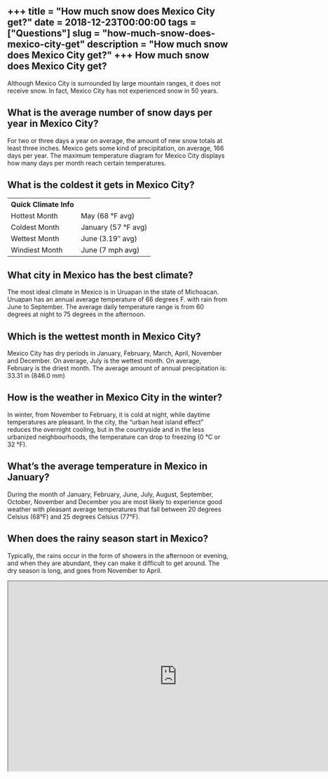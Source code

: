 +++
title = "How much snow does Mexico City get?"
date = 2018-12-23T00:00:00
tags = ["Questions"]
slug = "how-much-snow-does-mexico-city-get"
description = "How much snow does Mexico City get?"
+++
How much snow does Mexico City get?
-----------------------------------

Although Mexico City is surrounded by large mountain ranges, it does not receive snow. In fact, Mexico City has not experienced snow in 50 years.

What is the average number of snow days per year in Mexico City?
----------------------------------------------------------------

For two or three days a year on average, the amount of new snow totals at least three inches. Mexico gets some kind of precipitation, on average, 166 days per year. The maximum temperature diagram for Mexico City displays how many days per month reach certain temperatures.

What is the coldest it gets in Mexico City?
-------------------------------------------

<table><tr><th>Quick Climate Info</th></tr><tr><td>Hottest Month</td><td>May (68 °F avg)</td></tr><tr><td>Coldest Month</td><td>January (57 °F avg)</td></tr><tr><td>Wettest Month</td><td>June (3.19″ avg)</td></tr><tr><td>Windiest Month</td><td>June (7 mph avg)</td></tr></table>

What city in Mexico has the best climate?
-----------------------------------------

The most ideal climate in Mexico is in Uruapan in the state of Michoacan. Uruapan has an annual average temperature of 66 degrees F. with rain from June to September. The average daily temperature range is from 60 degrees at night to 75 degrees in the afternoon.

Which is the wettest month in Mexico City?
------------------------------------------

Mexico City has dry periods in January, February, March, April, November and December. On average, July is the wettest month. On average, February is the driest month. The average amount of annual precipitation is: 33.31 in (846.0 mm)

How is the weather in Mexico City in the winter?
------------------------------------------------

In winter, from November to February, it is cold at night, while daytime temperatures are pleasant. In the city, the “urban heat island effect” reduces the overnight cooling, but in the countryside and in the less urbanized neighbourhoods, the temperature can drop to freezing (0 °C or 32 °F).

What’s the average temperature in Mexico in January?
----------------------------------------------------

During the month of January, February, June, July, August, September, October, November and December you are most likely to experience good weather with pleasant average temperatures that fall between 20 degrees Celsius (68°F) and 25 degrees Celsius (77°F).

When does the rainy season start in Mexico?
-------------------------------------------

Typically, the rains occur in the form of showers in the afternoon or evening, and when they are abundant, they can make it difficult to get around. The dry season is long, and goes from November to April.

<iframe allow="accelerometer; autoplay; clipboard-write; encrypted-media; gyroscope; picture-in-picture" allowfullscreen="" class="__youtube_prefs__  epyt-is-override  no-lazyload" data-no-lazy="1" data-origheight="433" data-origwidth="770" data-skipgform_ajax_framebjll="" height="433" id="_ytid_70542" loading="lazy" src="https://www.youtube.com/embed/PbG_FKscfnE?enablejsapi=1&autoplay=0&cc_load_policy=0&cc_lang_pref=&iv_load_policy=1&loop=0&modestbranding=0&rel=1&fs=1&playsinline=0&autohide=2&theme=dark&color=red&controls=1&" title="YouTube player" width="770"></iframe>